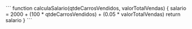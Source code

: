 ˋˋˋ
function calculaSalario(qtdeCarrosVendidos, valorTotalVendas) {
  salario = 2000 + (100 * qtdeCarrosVendidos) + (0.05 * valorTotalVendas)
  return salario
}
ˋˋˋ